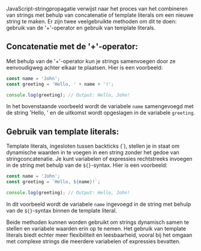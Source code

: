 JavaScript-stringpropagatie verwijst naar het proces van het combineren van strings met behulp van concatenatie of template literals om een nieuwe string te maken. Er zijn twee veelgebruikte methoden om dit te doen: gebruik van de '+'-operator en gebruik van template literals.

## Concatenatie met de '+'-operator:

   Met behulp van de '+'-operator kun je strings samenvoegen door ze eenvoudigweg achter elkaar te plaatsen. Hier is een voorbeeld:

   ```javascript
   const name = 'John';
   const greeting = 'Hello, ' + name + '!';

   console.log(greeting); // Output: Hello, John!
   ```

   In het bovenstaande voorbeeld wordt de variabele `name` samengevoegd met de string 'Hello, ' en de uitkomst wordt opgeslagen in de variabele `greeting`.

## Gebruik van template literals:

   Template literals, ingesloten tussen backticks (\`), stellen je in staat om dynamische waarden in te voegen in een string zonder het gedoe van stringconcatenatie. Je kunt variabelen of expressies rechtstreeks invoegen in de string met behulp van de `${}`-syntax. Hier is een voorbeeld:

   ```javascript
   const name = 'John';
   const greeting = `Hello, ${name}!`;

   console.log(greeting); // Output: Hello, John!
   ```

   In dit voorbeeld wordt de variabele `name` ingevoegd in de string met behulp van de `${}`-syntax binnen de template literal.

Beide methoden kunnen worden gebruikt om strings dynamisch samen te stellen en variabele waarden erin op te nemen. Het gebruik van template literals biedt echter meer flexibiliteit en leesbaarheid, vooral bij het omgaan met complexe strings die meerdere variabelen of expressies bevatten.